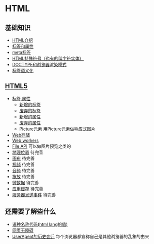 # HTML
## 基础知识
* [HTML介绍](intro.md)
* [标签和属性](tag-and-attr.md)
* [meta标签](meta.md)
* [HTML特殊符号（也有的叫字符实体）](entities.md)
* [DOCTYPE和浏览器渲染模式](quirks-mode-and-standards-mode.md)
* [标签语义化](semantic.md)

## [HTML5](html5/)
* [标签,属性](html5/elements-and-attrs)
    * [新增的标签](html5/elements-and-attrs/new-elements.md)
    * [废弃的标签](html5/elements-and-attrs/removed-elements.md)
    * [新增的属性](html5/elements-and-attrs/new-attrs.md)
    * [废弃的属性](html5/elements-and-attrs/removed-attrs.md)
    * [Picture元素](html5/picture) 用Picture元素做响应式图片
* [Web存储](html5/web-storage)
* [Web workers](html5/web-workers)
* [File API](html5/file-api) 可以做图片预览之类的
* [地理位置](html5/geoloaction) 待完善
* [画布](html5/canvas) 待完善
* [视频](html5/video) 待完善
* [音频](html5/audio) 待完善
* [拖放](html5/drag-and-drop) 待完善
* [微数据](html5/microdata) 待完善
* [应用缓存](html5/offline-web-applications) 待完善
* [服务器发送事件](html5/server-send-events) 待完善

## 还需要了解些什么
* [语种名称代码(html lang的值)](http://www.ruanyifeng.com/blog/2008/02/codes_for_language_names.html)
* [网页无障碍](accessibility.md)
* [UserAgent的历史变迁](http://article.yeeyan.org/view/heart5/19211) 每个浏览器都宣称自己是其他浏览器的乱象的由来

